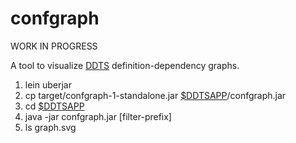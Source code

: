 confgraph
=========

WORK IN PROGRESS

A tool to visualize [DDTS](https://github.com/maddenp/ddts) definition-dependency graphs.

1. lein uberjar
2. cp target/confgraph-1-standalone.jar [$DDTSAPP](https://github.com/maddenp/ddts/blob/master/README)/confgraph.jar
3. cd [$DDTSAPP](https://github.com/maddenp/ddts/blob/master/README)
4. java -jar confgraph.jar [filter-prefix]
5. ls graph.svg
